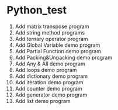 # Python_test
1. Add matrix transpose program
2. Add string method programs
3. Add ternary operator program
4. Add Global Variable demo program
5. Add Partial Function demo program
6. Add Packing&Unpacking demo program
7. Add Any & All demo program
8. Add loops demo program
9. Add dictionary demo program
10. Add iteration demo program
11. Add counter demo program
12. Add generator demo program
13. Add list demo program

